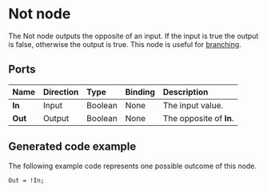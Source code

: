 # Not node

The Not node outputs the opposite of an input. If the input is true the output is false, otherwise the output is true. This node is useful for [branching](Branch-Node.md).

## Ports

| **Name** | **Direction** | **Type** | **Binding** | **Description** |
|:------------ |:-------------|:-----|:---|:---|
| **In** | Input | Boolean | None | The input value. |
| **Out** | Output | Boolean | None | The opposite of **In**. |

## Generated code example

The following example code represents one possible outcome of this node.

```
Out = !In;
```
